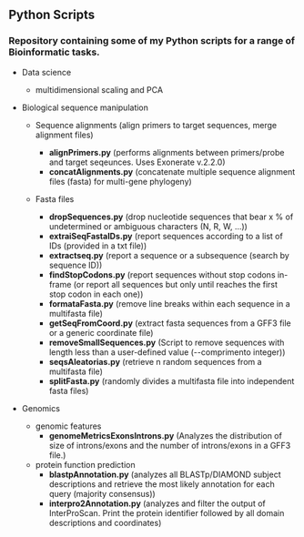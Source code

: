 ## Python Scripts

### Repository containing some of my Python scripts for a range of Bioinformatic tasks.

  - Data science
      - multidimensional scaling and PCA
      
  - Biological sequence manipulation
  
      - Sequence alignments (align primers to target sequences, merge alignment files)
        * __alignPrimers.py__ (performs alignments between primers/probe and target seqeunces. Uses Exonerate v.2.2.0)
        * __concatAlignments.py__ (concatenate multiple sequence alignment files (fasta) for multi-gene phylogeny)
        
      - Fasta files
        * __dropSequences.py__ (drop nucleotide sequences that bear x % of undetermined or ambiguous characters (N, R, W, ...))
        * __extraiSeqFastaIDs.py__ (report sequences according to a list of IDs (provided in a txt file))
        * __extractseq.py__ (report a sequence or a subsequence (search by sequence ID))
        * __findStopCodons.py__ (report sequences without stop codons in-frame (or report all sequences but only until reaches the first stop codon in each one))
        * __formataFasta.py__ (remove line breaks within each sequence in a multifasta file)
        * __getSeqFromCoord.py__ (extract fasta sequences from a GFF3 file or a generic coordinate file)
        * __removeSmallSequences.py__ (Script to remove sequences with length less than a user-defined value (--comprimento integer))
        * __seqsAleatorias.py__ (retrieve n random sequences from a multifasta file)
        * __splitFasta.py__ (randomly divides a multifasta file into independent fasta files)
        
  - Genomics
      - genomic features
        * __genomeMetricsExonsIntrons.py__ (Analyzes the distribution of size of introns/exons and the number of introns/exons in a GFF3 file.)
      - protein function prediction
        * __blastpAnnotation.py__ (analyzes all BLASTp/DIAMOND subject descriptions and retrieve the most likely annotation for each query (majority consensus))
        * __interpro2Annotation.py__ (analyzes and filter the output of InterProScan. Print the protein identifier followed by all domain descriptions and coordinates)

